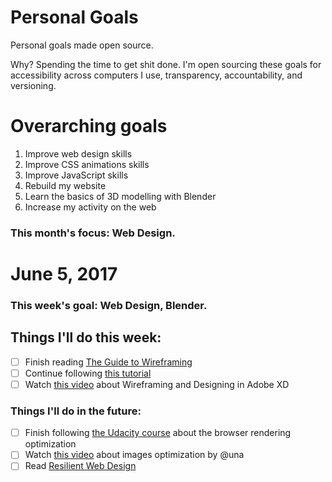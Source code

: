 Personal Goals
==============

Personal goals made open source.

Why? Spending the time to get shit done. I'm open sourcing these goals for accessibility across computers I use, transparency, accountability, and versioning.

# Overarching goals
1. Improve web design skills
2. Improve CSS animations skills
3. Improve JavaScript skills
4. Rebuild my website
5. Learn the basics of 3D modelling with Blender
6. Increase my activity on the web

### This month's focus: Web Design.

# June 5, 2017

### This week's goal: Web Design, Blender.

## Things I'll do this week:
- [ ] Finish reading [The Guide to Wireframing](https://www.uxpin.com/studio/ebooks/guide-to-wireframing/)
- [ ] Continue following [this tutorial](https://www.youtube.com/watch?v=ddZZZ_TKW0Q&feature=youtu.be)
- [ ] Watch [this video](https://youtu.be/UgKmn08-j9Q) about Wireframing and Designing in Adobe XD

### Things I'll do in the future:
- [ ] Finish following [the Udacity course](https://classroom.udacity.com/courses/ud860) about the browser rendering optimization
- [ ] Watch [this video](https://vimeo.com/190871719) about images optimization by @una
- [ ] Read [Resilient Web Design](https://resilientwebdesign.com/)
